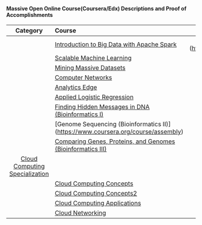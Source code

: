 
#### Massive Open Online Course(Coursera/Edx) Descriptions and Proof of Accomplishments

| Category | Course | Statement of Accomplishment / Certificates|
|:--------:|:-------|:------------------------------------------:|
|| [Introduction to Big Data with Apache Spark](https://www.edx.org/course/introduction-big-data-apache-spark-uc-berkeleyx-cs100-1x) | [Certificate] (https://github.com/beaglebagel/mooc/blob/master/certificates/Edx%20Introduction%20to%20Big%20Data%20with%20Apache%20Spark.pdf) |
|| [Scalable Machine Learning](https://www.edx.org/course/scalable-machine-learning-uc-berkeleyx-cs190-1x) | [Certificate] (https://github.com/beaglebagel/mooc/blob/master/certificates/Edx%20Scalable%20Machine%20Learning.pdf) |
|| [Mining Massive Datasets](https://www.coursera.org/course/mmds)                                         | [Certificate] (https://github.com/beaglebagel/mooc/blob/master/certificates/Coursera%20mmds%202015.pdf) |
|| [Computer Networks](https://www.coursera.org/course/comnetworks)                                        | [Certificate] (https://github.com/beaglebagel/mooc/blob/master/certificates/Coursera%20comnetworks%202015.pdf) |
|| [Analytics Edge](https://www.edx.org/course/analytics-edge-mitx-15-071x-0) | [Certificate] (https://github.com/beaglebagel/mooc/blob/master/certificates/Edx%20The%20Analytics%20Edge.pdf) |
|| [Applied Logistic Regression](https://www.coursera.org/course/logisticregression) | [Certificate] (https://github.com/beaglebagel/mooc/blob/master/certificates/Coursera%20logisticregression%202015.pdf) |
|| [Finding Hidden Messages in DNA (Bioinformatics I)](https://www.coursera.org/course/hiddenmessages) | [Certificate] (https://github.com/beaglebagel/mooc/blob/master/certificates/Coursera%20hiddenmessages%202015.pdf)  |
|| [Genome Sequencing (Bioinformatics II)] (https://www.coursera.org/course/assembly) | [Certificate] (https://github.com/beaglebagel/mooc/blob/master/certificates/Coursera%20assembly%202015.pdf) |
|| [Comparing Genes, Proteins, and Genomes (Bioinformatics III)](https://www.coursera.org/course/comparinggenomes) | [Certificate] (https://github.com/beaglebagel/mooc/blob/master/certificates/Coursera%20comparinggenomes%202015.pdf) |
| [Cloud Computing Specialization](https://www.coursera.org/specializations/cloudcomputing) | |
|| [Cloud Computing Concepts](https://www.coursera.org/course/cloudcomputing) | [Certificate] (https://github.com/beaglebagel/mooc/blob/master/certificates/Coursera%20cloudcomputing%202015.pdf) |
|| [Cloud Computing Concepts2](https://www.coursera.org/course/cloudcomputing2) | [Certificate] (https://github.com/beaglebagel/mooc/blob/master/certificates/Coursera%20cloudcomputing2%202015.pdf) |
|| [Cloud Computing Applications](https://www.coursera.org/course/cloudapplications) | [Certificate] (https://github.com/beaglebagel/mooc/blob/master/certificates/Coursera%20cloudapplications%202015.pdf) |
|| [Cloud Networking](https://www.coursera.org/course/cloudnetworking) | [Certificate] (https://github.com/beaglebagel/mooc/blob/master/certificates/Coursera%20cloudnetworking%202015.pdf) |
